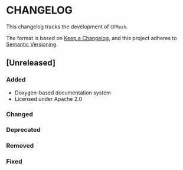 # CHANGELOG

This changelog tracks the development of `CFMesh`.

The format is based on [Keep a Changelog](https://keepachangelog.com/en/1.1.0/),
and this project adheres to [Semantic Versioning](https://semver.org/spec/v2.0.0.html).

## [Unreleased]

### Added

- Doxygen-based documentation system
- Licensed under Apache 2.0

### Changed
### Deprecated
### Removed
### Fixed

